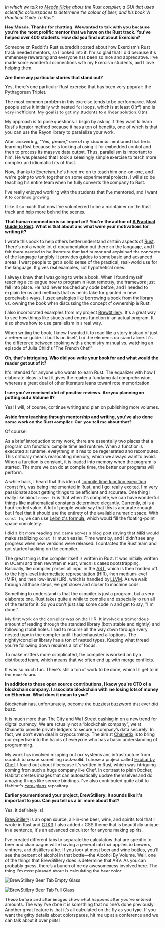 _In which we talk to [Meade Kicke](https://exercism.io/profiles/TheDarkula) about the Rust compiler, a GUI that uses scientific colourspaces to determine the colour of beer, and his book 'A Practical Guide To Rust'._

**Hey Meade. Thanks for chatting. We wanted to talk with you because you’re the most prolific mentor that we have on the Rust track. You've helped over 400 students. How did you find out about Exercism?**

Someone on Reddit's Rust subreddit posted about how Exercism's Rust track needed mentors, so I looked into it. I'm so glad that I did because it's immensely rewarding and everyone has been so nice and appreciative. I've made some wonderful connections with my Exercism students, and I love helping them.

**Are there any particular stories that stand out?**

Yes, there's one particular Rust exercise that has been very popular: the Pythagorean Triplet.

The most common problem in this exercise tends to be performance. Most people solve it initially with nested `for` loops, which is at least O(n²) and is very inefficient.  My goal is to get my students to a linear solution: O(n).

My approach is to pose questions. I begin by asking if they want to learn Rust's iterator method because it has a ton of benefits, one of which is that you can use the Rayon library to parallelize your work.

After answering, "Yes, please," one of my students mentioned that he is learning Rust because he's looking at using it for embedded control and then to process its massive data output. Thus, parallelism is important to him. He was pleased that I took a seemingly simple exercise to teach more complex and idiomatic bits of Rust.

Now, thanks to Exercism, he's hired me on to teach him one-on-one, and we're going to work together on some experimental projects. I will also be teaching his entire team when he fully converts the company to Rust.

I've really enjoyed working with the students that I've mentored, and I want it to continue growing.

I like it so much that now I've volunteered to be a maintainer on the Rust track and help more behind the scenes.

**That human connection is so important! You're the author of [A Practical Guide to Rust](https://www.kobo.com/us/en/ebook/a-practical-guide-to-rust). What is that about and what were your motivations for writing it?**

I wrote this book to help others better understand certain aspects of [Rust](https://www.rust-lang.org/).  There's not a whole lot of documentation out there on the language, and I felt there needed to be literature that had humor and explained the concepts of the language tangibly.  It provides guides to some basic and advanced areas. I want people to get a solid sense of the practical, real-world use for the language. It gives real examples, not hypothetical ones.

I always knew that I was going to write a book. When I found myself teaching a colleague how to program in Rust remotely, the framework just fell into place. He had never touched any code before, and I needed to explain terms and methods that us nerds take for granted in new perceivable ways. I used analogies like borrowing a book from the library vs. owning the book when discussing the concept of ownership in Rust.

I also incorporated examples from my project [BrewStillery](https://gitlab.com/MonkeyLog/BrewStillery). It's a great way to see how things like structs and enums function in an actual program. It also shows how to use parallelism in a real way.

When writing the book, I knew I wanted it to read like a story instead of just a reference guide.  It builds on itself, but the elements do stand alone. It's the difference between cooking with a chemistry manual vs. watching an episode of Julia Child's "The French Chef."

**Oh, that's intriguing. Who did you write your book for and what would the reader get out of it?**

It's intended for anyone who wants to learn Rust. The equalizer with how I elaborate ideas is that it gives the reader a fundamental comprehension, whereas a great deal of other literature leans toward rote memorization.

**I see you've received a lot of positive reviews. Are you planning on putting out a Volume II?**

Yes! I will, of course, continue writing and plan on publishing more volumes.

**Aside from teaching through mentorship and writing, you've also done some work on the Rust compiler.  Can you tell me about that?**

Of course!

As a brief introduction to my work, there are essentially two places that a program can function: compile time and runtime.  When a function is executed at runtime, everything in it has to be regenerated and recomputed. This critically means reallocating memory, which we always want to avoid.  When a function is constant, it is loaded into memory when the program is started. The more we can do at compile time, the better our programs will perform.

A while back, I heard that this idea of [compile time function execution (const fn)](https://en.m.wikipedia.org/wiki/Compile_time_function_execution), was being implemented in Rust, and I got really excited. I'm very passionate about getting things to be efficient and accurate. One thing I really like about `const fn` is that when it's complete, we can have wonderful things like mathematical constants determined elegantly. Currently, [pi](https://doc.rust-lang.org/src/core/num/f64.rs.html#83) is a hard-coded value. A lot of people would say that this is accurate enough, but I feel that it should use the entirety of the available numeric space.  With `const fn`, we can use [Leibniz's formula](https://en.wikipedia.org/wiki/Leibniz_formula_for_%CF%80), which would fill the floating-point space completely.

I did a bit more reading and came across a blog post saying that [MIRI](https://github.com/solson/miri) would make stabilizing `const fn` much easier. Time went by, and I didn't see any progress when new versions were released. I contacted the Rust team and got started hacking on the compiler.

The great thing is the compiler itself is written in Rust. It was initially written in OCaml and then rewritten in Rust, which is called bootstrapping. Basically, the compiler parses all input in the [AST](https://en.wikipedia.org/wiki/Abstract_syntax_tree), which is then handed off to the [high-level intermediate representation](https://en.wikipedia.org/wiki/Intermediate_representation) (HIR), then medium-level (MIR), and then low-level (LIR), which is handled by [LLVM](https://en.wikipedia.org/wiki/LLVM). As we walk through all those steps, we get closer and closer to machine code.

Something to understand is that the compiler is just a program, but a very elaborate one. Rust takes quite a while to compile and especially to run all of the tests for it. So you don't just slap some code in and get to say, "I'm done."

My first work on the compiler was on the HIR. It involved a tremendous amount of reading through the standard library (both stable and nightly) and following rabbit holes. I had to recurse all the way down through every nested type in the compiler until I had exhausted all options. The nightly/compiler library has a ton of nested types. Keeping what thread you're following down requires a lot of focus.

To make matters more complicated, the compiler is worked on by a distributed team, which means that we often end up with merge conflicts.

It was so much fun. There's still a ton of work to be done, which I'll get to in the near future.

**In addition to these open source contributions, I know you're CTO of a blockchain company. I associate blockchain with me losing lots of money on Etherium. What does it mean to you?**

Blockchain has, unfortunately, become the buzziest buzzword that ever did buzz.

It is much more than The City and Wall Street cashing in on a new trend for digital currency. We are actually not a “blockchain company”, we at Chainetix provide private ledgers to secure a company’s data securely. In fact, we don’t even deal in crypocurrency. The aim at [Chainetix](https://chainetix.com/) is to bring our expertise into the hands of everyone who has a basic understanding of programming.

My work has involved mapping out our systems and infrastructure from scratch to create something rock-solid. I chose a project called [Habitat by Chef](https://www.habitat.sh/). I found out about it because it's written in Rust, which was intriguing coming from such a huge company like Chef. In contrast to plain Docker, Habitat creates images that can automatically update themselves and do amazing things like service bindings. I've also contributed quite a bit to Habitat's [core-plans](https://github.com/habitat-sh/core-plans/) repository.

**Earlier you mentioned your project, BrewStillery. It sounds like it's important to you. Can you tell us a bit more about that?**

Yes, it definitely is!

[BrewStillery](https://gitlab.com/MonkeyLog/BrewStillery) is an open source, all-in-one beer, wine, and spirits tool that I wrote in Rust and [GTK3](https://gtk-rs.org/).  I also added a CSS theme that is beautifully unique. In a sentence, it's an advanced calculator for anyone making spirits.

I’ve created different tabs to separate the calculators that are specific to beer and champagne while having a general tab that applies to brewers, vintners, and distillers alike. If you look at most beer and wine bottles, you’ll see the percent of alcohol in that bottle—the Alcohol By Volume. Well, one of the things that BrewStillery does is determine that ABV. As you can probably guess, there’s a bunch of nerdy awesomeness involved here. The thing I'm most pleased about is calculating the beer color:

![BrewStillery Beer Tab Empty Glass](https://assets.exercism.io/blog/introducing-thedarkula-BrewStillery_Empty_Glass.png)

![BrewStillery Beer Tab Full Glass](https://assets.exercism.io/blog/introducing-thedarkula-BrewStillery_Full_Glass.png)

These before and after images show what happens after you’ve entered amounts. The way I’ve done it is something that no one’s done previously. Another great feature is that it’s all calculated on the fly as you type. If you want the gritty details about colorspaces, hit me up at a conference and we can talk about it over pints!

